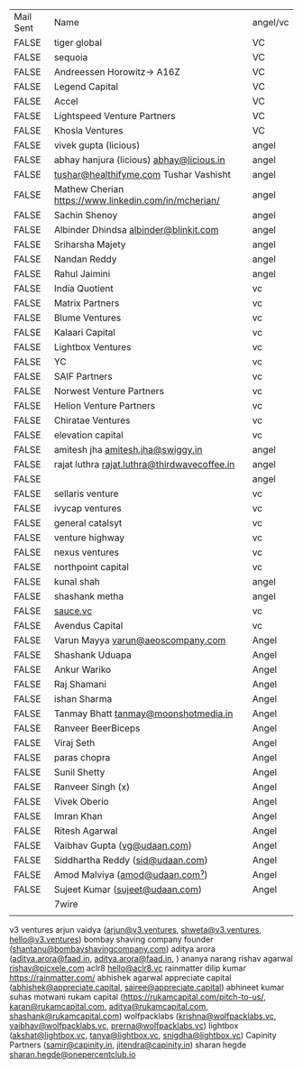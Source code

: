 |           |                                                      |          |
| --------- | ---------------------------------------------------- | -------- |
| Mail Sent | Name                                                 | angel/vc |
| FALSE     | tiger global                                         | VC       |
| FALSE     | sequoia                                              | VC       |
| FALSE     | Andreessen Horowitz-> A16Z                           | VC       |
| FALSE     | Legend Capital                                       | VC       |
| FALSE     | Accel                                                | VC       |
| FALSE     | Lightspeed Venture Partners                          | VC       |
| FALSE     | Khosla Ventures                                      | VC       |
| FALSE     | vivek gupta (licious)                                | angel    |
| FALSE     | abhay hanjura (licious) abhay@licious.in             | angel    |
| FALSE     | tushar@healthifyme.com Tushar Vashisht               | angel    |
| FALSE     | Mathew Cherian https://www.linkedin.com/in/mcherian/ | angel    |
| FALSE     | Sachin Shenoy                                        | angel    |
| FALSE     | Albinder Dhindsa albinder@blinkit.com                | angel    |
| FALSE     | Sriharsha Majety                                     | angel    |
| FALSE     | Nandan Reddy                                         | angel    |
| FALSE     | Rahul Jaimini                                        | angel    |
| FALSE     | India Quotient                                       | vc       |
| FALSE     | Matrix Partners                                      | vc       |
| FALSE     | Blume Ventures                                       | vc       |
| FALSE     | Kalaari Capital                                      | vc       |
| FALSE     | Lightbox Ventures                                    | vc       |
| FALSE     | YC                                                   | vc       |
| FALSE     | SAIF Partners                                        | vc       |
| FALSE     | Norwest Venture Partners                             | vc       |
| FALSE     | Helion Venture Partners                              | vc       |
| FALSE     | Chiratae Ventures                                    | vc       |
| FALSE     | elevation capital                                    | vc       |
| FALSE     | amitesh jha amitesh.jha@swiggy.in                    | angel    |
| FALSE     | rajat luthra rajat.luthra@thirdwavecoffee.in         | angel    |
| FALSE     |                                                      | angel    |
| FALSE     | sellaris venture                                     | vc       |
| FALSE     | ivycap ventures                                      | vc       |
| FALSE     | general catalsyt                                     | vc       |
| FALSE     | venture highway                                      | vc       |
| FALSE     | nexus ventures                                       | vc       |
| FALSE     | northpoint capital                                   | vc       |
| FALSE     | kunal shah                                           | angel    |
| FALSE     | shashank metha                                       | angel    |
| FALSE     | [sauce.vc](http://sauce.vc/)                         | vc       |
| FALSE     | Avendus Capital                                      | vc       |
| FALSE     | Varun Mayya varun@aeoscompany.com                    | Angel    |
| FALSE     | Shashank Uduapa                                      | Angel    |
| FALSE     | Ankur Wariko                                         | Angel    |
| FALSE     | Raj Shamani                                          | Angel    |
| FALSE     | ishan Sharma                                         | Angel    |
| FALSE     | Tanmay Bhatt tanmay@moonshotmedia.in                 | Angel    |
| FALSE     | Ranveer BeerBiceps                                   | Angel    |
| FALSE     | Viraj Seth                                           | Angel    |
| FALSE     | paras chopra                                         | Angel    |
| FALSE     | Sunil Shetty                                         | Angel    |
| FALSE     | Ranveer Singh (x)                                    | Angel    |
| FALSE     | Vivek Oberio                                         | Angel    |
| FALSE     | Imran Khan                                           | Angel    |
| FALSE     | Ritesh Agarwal                                       | Angel    |
| FALSE     | Vaibhav Gupta (vg@udaan.com)                         | Angel    |
| FALSE     | Siddhartha Reddy (sid@udaan.com)                     | Angel    |
| FALSE     | Amod Malviya (amod@udaan.comˀ)                       | Angel    |
| FALSE     | Sujeet Kumar (sujeet@udaan.com)                      | Angel    |
|           | 7wire                                                |          |
|           |                                                      |          |
v3 ventures arjun vaidya (arjun@v3.ventures, shweta@v3.ventures, hello@v3.ventures)
bombay shaving company founder (shantanu@bombayshavingcompany.com)
aditya arora (aditya.arora@faad.in, aditya.arora@faad.in, )
ananya narang
rishav agarwal rishav@picxele.com
aclr8 hello@aclr8.vc
rainmatter dilip kumar https://rainmatter.com/
abhishek agarwal appreciate capital (abhishek@appreciate.capital, sairee@appreciate.capital)
abhineet kumar
suhas motwani
rukam capital (https://rukamcapital.com/pitch-to-us/, karan@rukamcapital.com, aditya@rukamcapital.com, shashank@rukamcapital.com)
wolfpacklabs (krishna@wolfpacklabs.vc, vaibhav@wolfpacklabs.vc, prerna@wolfpacklabs.vc)
lightbox (akshat@lightbox.vc, tanya@lightbox.vc, snigdha@lightbox.vc)
Capinity Partners (samir@capinity.in, jitendra@capinity.in)
sharan hegde sharan.hegde@onepercentclub.io

